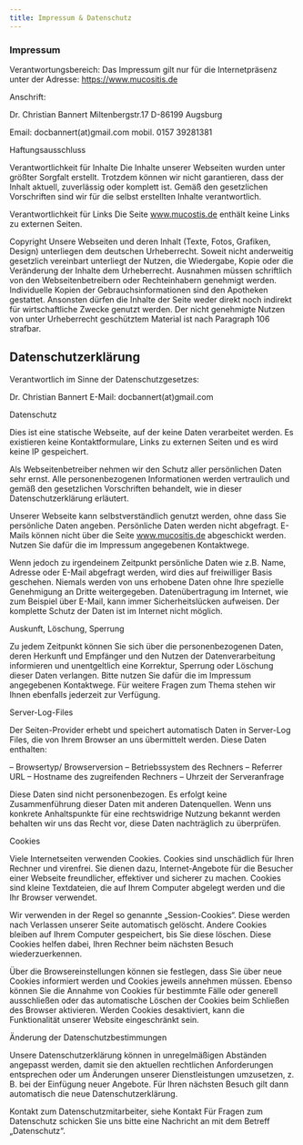 ```yaml
---
title: Impressum & Datenschutz
---
```



### Impressum 

Verantwortungsbereich: Das Impressum gilt nur für die Internetpräsenz unter der Adresse:
https://www.mucositis.de

Anschrift:

Dr. Christian Bannert
Miltenbergstr.17
D-86199 Augsburg

Email: docbannert(at)gmail.com
mobil. 0157 39281381

Haftungsausschluss

Verantwortlichkeit für Inhalte
Die Inhalte unserer Webseiten wurden unter größter Sorgfalt erstellt. Trotzdem können wir nicht garantieren, dass der Inhalt aktuell, zuverlässig oder komplett ist. Gemäß den gesetzlichen Vorschriften sind wir für die selbst erstellten Inhalte verantwortlich. 

Verantwortlichkeit für Links
Die Seite www.mucostis.de enthält keine Links zu externen Seiten.

Copyright
Unsere Webseiten und deren Inhalt (Texte, Fotos, Grafiken, Design) unterliegen dem deutschen Urheberrecht. Soweit nicht anderweitig gesetzlich vereinbart unterliegt der Nutzen, die Wiedergabe, Kopie oder die Veränderung der Inhalte dem Urheberrecht. Ausnahmen müssen schriftlich von den Webseitenbetreibern oder Rechteinhabern genehmigt werden. Individuelle Kopien der Gebrauchsinformationen sind den Apotheken gestattet. Ansonsten dürfen die Inhalte der Seite weder direkt noch indirekt für wirtschaftliche Zwecke genutzt werden. Der nicht genehmigte Nutzen von unter Urheberrecht geschütztem Material ist nach Paragraph 106 strafbar.


## Datenschutzerklärung 

Verantwortlich im Sinne der Datenschutzgesetzes:

Dr. Christian Bannert
E-Mail: docbannert(at)gmail.com

Datenschutz

Dies ist eine statische Webseite, auf der keine Daten verarbeitet werden. Es existieren keine Kontaktformulare, Links zu externen Seiten und es wird keine IP gespeichert.

Als Webseitenbetreiber nehmen wir den Schutz aller persönlichen Daten sehr ernst. Alle personenbezogenen Informationen werden vertraulich und gemäß den gesetzlichen Vorschriften behandelt, wie in dieser Datenschutzerklärung erläutert.

Unserer Webseite kann selbstverständlich genutzt werden, ohne dass Sie persönliche Daten angeben. Persönliche Daten werden nicht abgefragt. E-Mails können nicht über die Seite www.mucositis.de abgeschickt werden. Nutzen Sie dafür die im Impressum angegebenen Kontaktwege.

Wenn jedoch zu irgendeinem Zeitpunkt persönliche Daten wie z.B. Name, Adresse oder E-Mail abgefragt werden, wird dies auf freiwilliger Basis geschehen. Niemals werden von uns erhobene Daten ohne Ihre spezielle Genehmigung an Dritte weitergegeben. 
Datenübertragung im Internet, wie zum Beispiel über E-Mail, kann immer Sicherheitslücken aufweisen. Der komplette Schutz der Daten ist im Internet nicht möglich.

Auskunft, Löschung, Sperrung

Zu jedem Zeitpunkt können Sie sich über die personenbezogenen Daten, deren Herkunft und Empfänger und den Nutzen der Datenverarbeitung informieren und unentgeltlich eine Korrektur, Sperrung oder Löschung dieser Daten verlangen. Bitte nutzen Sie dafür die im Impressum angegebenen Kontaktwege. Für weitere Fragen zum Thema stehen wir Ihnen ebenfalls jederzeit zur Verfügung.

Server-Log-Files

Der Seiten-Provider erhebt und speichert automatisch Daten in Server-Log Files, die von Ihrem Browser an uns übermittelt werden. Diese Daten enthalten:

– Browsertyp/ Browserversion
– Betriebssystem des Rechners
– Referrer URL
– Hostname des zugreifenden Rechners
– Uhrzeit der Serveranfrage

Diese Daten sind nicht personenbezogen. Es erfolgt keine Zusammenführung dieser Daten mit anderen Datenquellen. Wenn uns konkrete Anhaltspunkte für eine rechtswidrige Nutzung bekannt werden behalten wir uns das Recht vor, diese Daten nachträglich zu überprüfen.

Cookies

Viele Internetseiten verwenden Cookies. Cookies sind unschädlich für Ihren Rechner und virenfrei. Sie dienen dazu, Internet-Angebote für die Besucher einer Webseite freundlicher, effektiver und sicherer zu machen. Cookies sind kleine Textdateien, die auf Ihrem Computer abgelegt werden und die Ihr Browser verwendet.

Wir verwenden in der Regel so genannte „Session-Cookies“. Diese werden nach Verlassen unserer Seite automatisch gelöscht. Andere Cookies bleiben auf Ihrem Computer gespeichert, bis Sie diese löschen. Diese Cookies helfen dabei, Ihren Rechner beim nächsten Besuch wiederzuerkennen.

Über die Browsereinstellungen können sie festlegen, dass Sie über neue Cookies informiert werden und Cookies jeweils annehmen müssen. Ebenso können Sie die Annahme von Cookies für bestimmte Fälle oder generell ausschließen oder das automatische Löschen der Cookies beim Schließen des Browser aktivieren. Werden Cookies desaktiviert, kann die Funktionalität unserer Website eingeschränkt sein.

Änderung der Datenschutzbestimmungen

Unsere Datenschutzerklärung können in unregelmäßigen Abständen angepasst werden, damit sie den aktuellen rechtlichen Anforderungen entsprechen oder um Änderungen unserer Dienstleistungen umzusetzen, z. B. bei der Einfügung neuer Angebote. Für Ihren nächsten Besuch gilt dann automatisch die neue Datenschutzerklärung.

Kontakt zum Datenschutzmitarbeiter, siehe Kontakt
Für Fragen zum Datenschutz schicken Sie uns bitte eine Nachricht an  mit dem Betreff „Datenschutz“.









